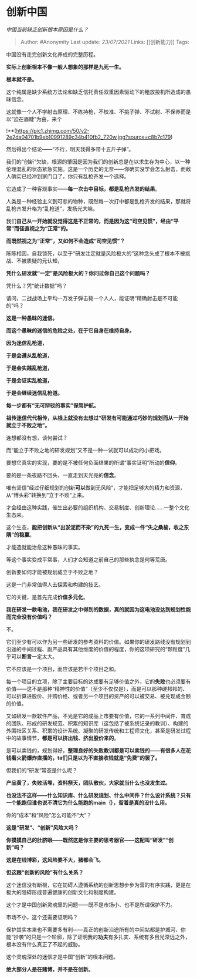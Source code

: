 # 创新中国
*中国当前缺乏创新根本原因是什么？*

> Author: #Anonymity
Last update: *23/07/2021* 
Links: [[创新能力]]
Tags:   



中国没有走完创新文化养成的完整历程。

**实际上创新根本不像一般人想象的那样是九死一生。**

**根本就不是。**

这个纯属是缺少系统方法论和缺乏信托责任双重因素驱动下的粗放投机所造成的愚昧信念。

这就像一个人不学射击原理、不练持枪，不校准、不挑子弹、不试射、不保养而是以“迫在眉睫”为由，来个

!**(https://pic1.zhimg.com/50/v2-2e2da04701b9eb10991289c34b410fb2_720w.jpg?source=c8b7c179)

然后得出个结论——“不行，明天我得多带十五斤子弹”。

我们的“创新”欠缺，根源的肇因是因为我们的创新总是在以求生存为中心，以一种伦理混乱的状态紧急实施。这是一个历史的无奈——你确实没学会怎么射击，而敌人确实已经冲到家门口了，你只有乱枪齐发一个选择。

它造成了一种客观事实——**每一次击中目标，都是乱枪齐发的结果**。

人类是一种经验主义到可悲的物种，既然每一次打中都是乱枪齐发的结果，那就将乱枪齐发升格为“乱枪道”，发扬光大嘛。

我们**自己从一开始就没觉得这是不正常的，而是因为这“司空见惯”，经由“平常”而径直视之为“正常”的。**

**而既然视之为“正常”，又如何不会造成“司空见惯”？**

陈陈相因，自我锁死，以至于“研发注定就是风险极大的”这种念头成了根本不被挑战、不被质疑的元认知，

**凭什么研发就“一定”是风险极大的？你问过你自己这个问题吗？**

凭什么？凭“统计数据”吗？

请问，二战战场上平均一万发子弹击毙一个人人，能证明“精确射击是不可能的”吗？

**这是一种愚昧的迷信。**

**而这个愚昧的迷信的危险之处，在于它自身在维持自身。**

  

**因为迷信乱枪道，**

**于是会遵从乱枪道，**

**于是会实践乱枪道，**

**于是会证实乱枪道，**

**于是会继续迷信乱枪道。**

  

**每一步都有“无可辩驳的事实”保驾护航。**

**祖传迷信代代相传，从根上就没有去想过“研发有可能通过巧妙的规划而从一开始就立于不败之地”。**

连想都没有想，谈何尝试？

而“能立于不败之地的研发规划”又不是一种一试就可以成功的小把戏。

要想它真实的实现，要的是不被任何负面结果的所谓“事实证明”所动的****信仰****。

要的是一条夜路不回头、一直走到天光亮的****信念****。

唯有坚信“经过仔细规划的创新**可以**做到无风险”，才能把足够大的精力和资源，从“博头彩”转换到“立于不败“上来。

才会经由这种实践，催生出必要的组织机构、交易制度、创新理论……一整个文化生态来。

这个生态，**能把创新从“出淤泥而不染”的九死一生，变成一件“失之桑榆，收之东隅”的稳赢**。

才能造就能治愈这种愚昧的事实。

等这个事实变成平常事，人们才会知道之前自己的那些执念是何等荒唐。

创新要如何才能被规划成立于不败之地？

这是一门非常值得人去探索和构建的技艺。

它的关键，是首先完成**价值多元化**。

**我在研发一款电池，我在研发之中得到的数据，真的就因为这电池没达到规划性能而完全没有价值吗？**

不。

它们至少有可以作为另一些研发的参考资料的价值。如果你的研发路线没有规划到沿途的中间过程、副产品具有其他维度的价值的程度，你的这项研究的“颗粒度”几乎可以**断言**一定太大。

它不应该是一个项目，而应该是若干个项目之和。

每一个项目的立项，除了主要目标的达成要有足够价值之外，它的**失败**也必须要有价值——这不是那种“精神性的价值”（至少不仅仅是），而是可以那种硬邦邦的、可以折算进股价、并购价格、或者另一个项目的资产的可以被交易、被兑现成金额的价值。

又如研发一款软件产品，不光是它的成品上市要有价值，它的一系列中间件、育成的团队、形成的研发规范、积累的知识库（这包括了被系统记录的教训）、构建的外围社区关系、积累的设计系统、凝聚的研发传统和工程师文化，甚至是研发过程中的故事情节，**都是可以挤出钱、挤出股价来的**。

是可以卖钱的，规划得好，**整理良好的失败教训都是可以卖钱的——有很多人在花钱看火箭爆炸直播的，ta们只是以为不直接收钱就是“免费”的罢了。**

但我们的“研发“常态是什么呢？

**产品黄了，失败活埋，资料祭天，团队散伙，大家就当什么也没发生过。**

**也没法不这样——什么知识库、什么研发规划、什么中间件？什么设计系统？只有一个能跑但谁也说不清它为什么能跑的main｛｝，留着是真的没什么用。**

你的“成本”和“风险”怎么可能不“大”？

**这是“研发”、“创新”风险大吗？**

**你摸摸自己的肚脐眼——既然这是你主要的思考器官——这配叫“研发”“创新”吗？**

**这是在线博彩，这风险要不大，猪都会飞。**

**但这跟“创新的风险”有什么关系？**

  

这个迷信没有断根，它在妨碍人遵循系统的创新思想步步为营的有序实践，更是在极大的阻碍形成普遍健康的创新文化和制度构建。

这个才是中国创新灵魂里的问题——既不是市场小、也不是所谓保护不力。

市场不小，这个还需要证明吗？

保护其实本来也不需要多有利——真正的创新沿途所有的中间站都是护城河、你能“抄袭”的只是一个轮廓，除了证明我的**功夫**有多扎实、系统有多目光深远之外，根本没有什么真正了不起的威胁。

这个灵魂深处的迷信才是中国“创新”的根本问题。

**绝大部分人是在赌博，并不是在创新。**



